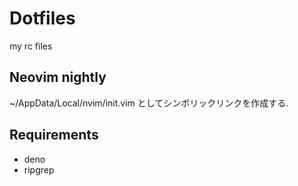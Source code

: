 # Dotfiles
my rc files 

## Neovim nightly
~/AppData/Local/nvim/init.vim としてシンボリックリンクを作成する.

## Requirements 
- deno
- ripgrep
